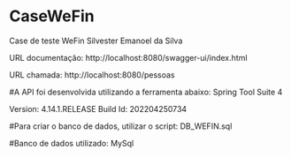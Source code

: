 # CaseWeFin
Case de teste WeFin Silvester Emanoel da Silva

URL documentação: http://localhost:8080/swagger-ui/index.html

URL chamada: http://localhost:8080/pessoas

#A API foi desenvolvida utilizando a ferramenta abaixo:
Spring Tool Suite 4 

Version: 4.14.1.RELEASE
Build Id: 202204250734

#Para criar o banco de dados, utilizar o script: 
DB_WEFIN.sql

#Banco de dados utilizado:
MySql


